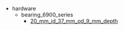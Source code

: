 * hardware
  * bearing_6900_series
    * [20_mm_id_37_mm_od_9_mm_depth](hardware/bearing_6900_series/20_mm_id_37_mm_od_9_mm_depth)
